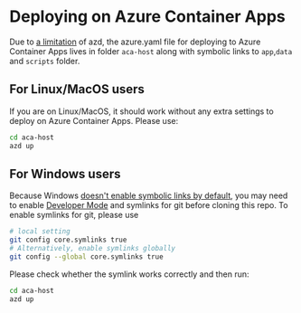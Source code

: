 # Deploying on Azure Container Apps

Due to [a limitation](https://github.com/Azure/azure-dev/issues/2736) of azd, the azure.yaml file for deploying to Azure Container Apps lives in folder `aca-host` along with symbolic links to `app`,`data` and `scripts` folder.

## For Linux/MacOS users

If you are on Linux/MacOS, it should work without any extra settings to deploy on Azure Container Apps. Please use:

```bash
cd aca-host
azd up
```

## For Windows users

Because Windows [doesn't enable symbolic links by default](https://stackoverflow.com/questions/5917249/git-symbolic-links-in-windows), you may need to enable [Developer Mode](https://learn.microsoft.com/windows/apps/get-started/enable-your-device-for-development) and symlinks for git before cloning this repo.
To enable symlinks for git, please use

```bash
# local setting
git config core.symlinks true
# Alternatively, enable symlinks globally
git config --global core.symlinks true
```

Please check whether the symlink works correctly and then run:

```bash
cd aca-host
azd up
```

